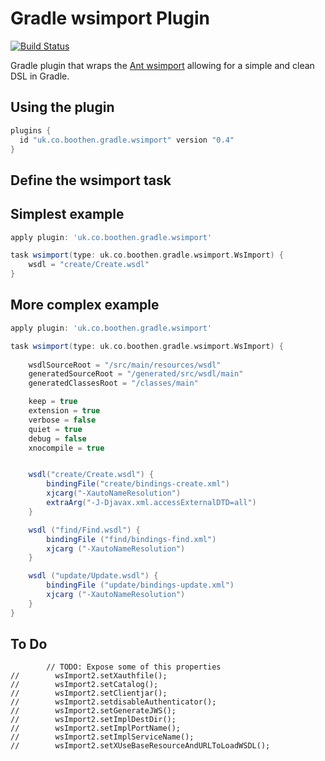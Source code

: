 Gradle wsimport Plugin
======================


[![Build Status](https://secure.travis-ci.org/boothen/gradle-wsimport.png)](http://travis-ci.org/boothen/gradle-wsimport)


Gradle plugin that wraps the [Ant wsimport](https://javaee.github.io/metro-jax-ws/doc/user-guide/ch04.html#tools-wsimport-ant-task) allowing for a simple and clean DSL in Gradle.

## Using the plugin

```groovy
plugins {
  id "uk.co.boothen.gradle.wsimport" version "0.4"
}
```

## Define the wsimport task



## Simplest example

```groovy
apply plugin: 'uk.co.boothen.gradle.wsimport'

task wsimport(type: uk.co.boothen.gradle.wsimport.WsImport) {
    wsdl = "create/Create.wsdl"
}
```

## More complex example

```groovy
apply plugin: 'uk.co.boothen.gradle.wsimport'

task wsimport(type: uk.co.boothen.gradle.wsimport.WsImport) {
    
    wsdlSourceRoot = "/src/main/resources/wsdl"
    generatedSourceRoot = "/generated/src/wsdl/main"
    generatedClassesRoot = "/classes/main"

    keep = true
    extension = true
    verbose = false
    quiet = true
    debug = false
    xnocompile = true


    wsdl("create/Create.wsdl") {
        bindingFile("create/bindings-create.xml")
        xjcarg("-XautoNameResolution")
        extraArg("-J-Djavax.xml.accessExternalDTD=all")
    }

    wsdl ("find/Find.wsdl") {
        bindingFile ("find/bindings-find.xml")
        xjcarg ("-XautoNameResolution")
    }

    wsdl ("update/Update.wsdl") {
        bindingFile ("update/bindings-update.xml")
        xjcarg ("-XautoNameResolution")
    }
}
```

## To Do
```
        // TODO: Expose some of this properties
//        wsImport2.setXauthfile();
//        wsImport2.setCatalog();
//        wsImport2.setClientjar();
//        wsImport2.setdisableAuthenticator();
//        wsImport2.setGenerateJWS();
//        wsImport2.setImplDestDir();
//        wsImport2.setImplPortName();
//        wsImport2.setImplServiceName();
//        wsImport2.setXUseBaseResourceAndURLToLoadWSDL();
```